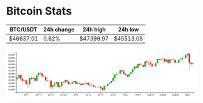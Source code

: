# Bitcoin Stats

BTC/USDT|24h change|24h high|24h low|
|---|---|---|---|
|$46637.01|0.62%|$47399.97|$45513.08|

<img src="./chart.svg">
